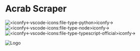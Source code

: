 # Acrab Scraper


![<iconfy<-vscode-icons:file-type-python>iconfy->](https://img.shields.io/badge/python-3670A0?logo=python&logoColor=ffdd54) ![<iconfy<-vscode-icons:file-type-node>iconfy->](https://img.shields.io/badge/node.js-6DA55F?logo=node.js&logoColor=white) ![<iconfy<-vscode-icons:file-type-typescript-official>iconfy->](https://img.shields.io/badge/typescript-%23007ACC.svg?logo=typescript&logoColor=white)


![Logo](https://i.imgur.com/3V7b9Ie.png)

